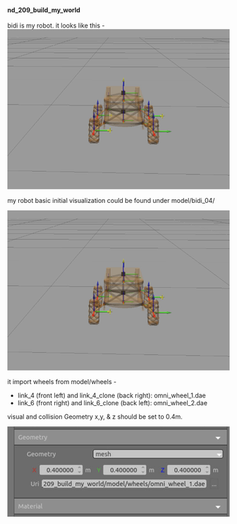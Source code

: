 #### nd_209_build_my_world

bidi is my robot. it looks like this -
![set visual/this is bidi](/images/bidi.jpg)

my robot basic initial visualization could be found under model/bidi_04/

![set visual/this is bidi](/images/bidi_gazebo.jpg)


it import wheels from model/wheels - 
- link_4 (front left) and link_4_clone (back right): omni_wheel_1.dae
- link_6 (front right) and link_6_clone (back left): omni_wheel_2.dae

visual and collision Geometry x,y, & z should be set to 0.4m.

![set visual/collision example](/images/visual_example.jpg)
